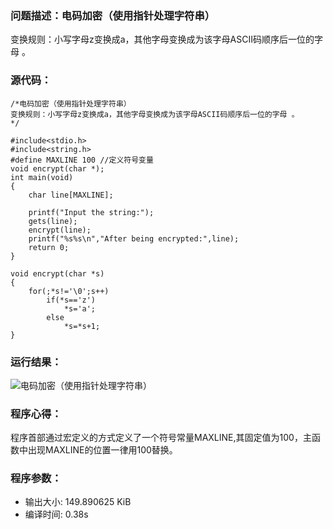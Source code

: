 ### 问题描述：电码加密（使用指针处理字符串）
变换规则：小写字母z变换成a，其他字母变换成为该字母ASCII码顺序后一位的字母 。 
### 源代码：
	/*电码加密（使用指针处理字符串）
	变换规则：小写字母z变换成a，其他字母变换成为该字母ASCII码顺序后一位的字母 。 
	*/ 
	
	#include<stdio.h>
	#include<string.h>
	#define MAXLINE 100 //定义符号变量
	void encrypt(char *); 
	int main(void)
	{
		char line[MAXLINE];
		
		printf("Input the string:");
		gets(line);
		encrypt(line);
		printf("%s%s\n","After being encrypted:",line);
		return 0;
	}
	
	void encrypt(char *s)
	{
		for(;*s!='\0';s++)
			if(*s=='z')
				*s='a';
			else
				*s=*s+1;
	}
### 运行结果：
![电码加密（使用指针处理字符串）](https://upload-images.jianshu.io/upload_images/6770220-a24e98feee5effae.png?imageMogr2/auto-orient/strip%7CimageView2/2/w/1240)

### 程序心得：
程序首部通过宏定义的方式定义了一个符号常量MAXLINE,其固定值为100，主函数中出现MAXLINE的位置一律用100替换。

### 程序参数：
- 输出大小: 149.890625 KiB
- 编译时间: 0.38s
